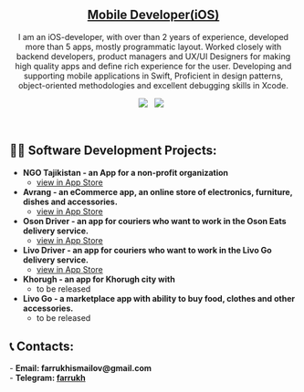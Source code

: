<!-- <p align="center">

  <img src="https://user-images.githubusercontent.com/18241760/210707862-74d4c909-a71d-497e-a1a1-c24c32692bb5.PNG" width="200" height="200">
 
</p> -->
<h2 align="center"> <a href="https://github.com/faluhe">Mobile Developer(iOS)</a></h2>

<p align="center">I am an iOS-developer, with over than 2 years of experience, developed more than 5 apps, mostly programmatic layout. Worked closely with backend developers, product managers and UX/UI Designers for making high quality apps and define rich experience for the user. Developing and supporting mobile applications in Swift, Proficient in design patterns, object-oriented methodologies and excellent debugging skills in Xcode.</p>
<p align="center">
  <a href="https://www.linkedin.com/in/farrukh-ismailov-a9a23b193/"><img src="https://img.shields.io/static/v1?label=LinkedIn&message=farrukh&color=blue&style=for-the-badge&logo=linkedin&logoColor=white"></a>&nbsp;&nbsp;
  <a href="https://github.com/faluhe/faluhe/files/10349573/Farrukh.CV.pdf"><img src="https://img.shields.io/static/v1?label=Resume&message=Download%20CV&color=green&style=for-the-badge"></a>&nbsp;&nbsp;
</p><br>

<h2>👨‍💻 Software Development Projects:</h2>

- <b>NGO Tajikistan - an App for a non-profit organization</b>
  - [view in App Store](https://apps.apple.com/us/app/ngo-tajikistan/id1554217896)
- <b>Avrang - an eCommerce app, an online store of electronics, furniture, dishes and accessories.</b>
  - [view in App Store](https://apps.apple.com/us/app/avrang/id1609472437)
- <b>Oson Driver - an app for couriers who want to work in the Oson Eats delivery service.</b>
  - [view in App Store](https://apps.apple.com/us/app/osondriver/id1598074335)
- <b>Livo Driver - an app for couriers who want to work in the Livo Go delivery service.</b>
  - [view in App Store](https://apps.apple.com/us/app/livodriver/id1626231441)
- <b>Khorugh - an app for Khorugh city with </b>
  - to be released
- <b>Livo Go - a marketplace app with ability to buy food, clothes and other accessories.</b>
  - to be released

<h2>📞 Contacts:</h2>
- <b>Email: farrukhismailov@gmail.com</b><br></<br>
- <b>Telegram: <a href="https://t.me/faluhe">farrukh</a></b>
 

 
